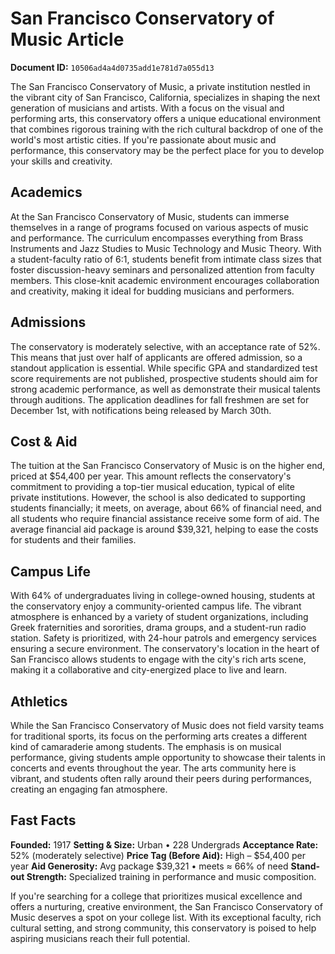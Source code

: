 # San Francisco Conservatory of Music Article

**Document ID:** `10506ad4a4d0735add1e781d7a055d13`

The San Francisco Conservatory of Music, a private institution nestled in the vibrant city of San Francisco, California, specializes in shaping the next generation of musicians and artists. With a focus on the visual and performing arts, this conservatory offers a unique educational environment that combines rigorous training with the rich cultural backdrop of one of the world's most artistic cities. If you're passionate about music and performance, this conservatory may be the perfect place for you to develop your skills and creativity.

## Academics
At the San Francisco Conservatory of Music, students can immerse themselves in a range of programs focused on various aspects of music and performance. The curriculum encompasses everything from Brass Instruments and Jazz Studies to Music Technology and Music Theory. With a student-faculty ratio of 6:1, students benefit from intimate class sizes that foster discussion-heavy seminars and personalized attention from faculty members. This close-knit academic environment encourages collaboration and creativity, making it ideal for budding musicians and performers.

## Admissions
The conservatory is moderately selective, with an acceptance rate of 52%. This means that just over half of applicants are offered admission, so a standout application is essential. While specific GPA and standardized test score requirements are not published, prospective students should aim for strong academic performance, as well as demonstrate their musical talents through auditions. The application deadlines for fall freshmen are set for December 1st, with notifications being released by March 30th.

## Cost & Aid
The tuition at the San Francisco Conservatory of Music is on the higher end, priced at $54,400 per year. This amount reflects the conservatory's commitment to providing a top-tier musical education, typical of elite private institutions. However, the school is also dedicated to supporting students financially; it meets, on average, about 66% of financial need, and all students who require financial assistance receive some form of aid. The average financial aid package is around $39,321, helping to ease the costs for students and their families.

## Campus Life
With 64% of undergraduates living in college-owned housing, students at the conservatory enjoy a community-oriented campus life. The vibrant atmosphere is enhanced by a variety of student organizations, including Greek fraternities and sororities, drama groups, and a student-run radio station. Safety is prioritized, with 24-hour patrols and emergency services ensuring a secure environment. The conservatory's location in the heart of San Francisco allows students to engage with the city's rich arts scene, making it a collaborative and city-energized place to live and learn.

## Athletics
While the San Francisco Conservatory of Music does not field varsity teams for traditional sports, its focus on the performing arts creates a different kind of camaraderie among students. The emphasis is on musical performance, giving students ample opportunity to showcase their talents in concerts and events throughout the year. The arts community here is vibrant, and students often rally around their peers during performances, creating an engaging fan atmosphere.

## Fast Facts
**Founded:** 1917
**Setting & Size:** Urban • 228 Undergrads
**Acceptance Rate:** 52% (moderately selective)
**Price Tag (Before Aid):** High – $54,400 per year
**Aid Generosity:** Avg package $39,321 • meets ≈ 66% of need
**Stand-out Strength:** Specialized training in performance and music composition.

If you're searching for a college that prioritizes musical excellence and offers a nurturing, creative environment, the San Francisco Conservatory of Music deserves a spot on your college list. With its exceptional faculty, rich cultural setting, and strong community, this conservatory is poised to help aspiring musicians reach their full potential.
